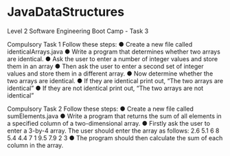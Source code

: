 # JavaDataStructures
Level 2 Software Engineering Boot Camp - Task 3

Compulsory Task 1
Follow these steps:
● Create a new file called identicalArrays.java
● Write a program that determines whether two arrays are identical.
● Ask the user to enter a number of integer values and store them in an
array
● Then ask the user to enter a second set of integer values and store them
in a different array.
● Now determine whether the two arrays are identical.
● If they are identical print out, “The two arrays are identical”
● If they are not identical print out, “The two arrays are not identical”

Compulsory Task 2
Follow these steps:
● Create a new file called sumElements.java
● Write a program that returns the sum of all elements in a specified
column of a two-dimensional array.
● Firstly ask the user to enter a 3-by-4 array. The user should enter the array
as follows:
2.6 5.1 6 8
5.4 4.4 7 1
9.5 7.9 2 3
● The program should then calculate the sum of each column in the array.
